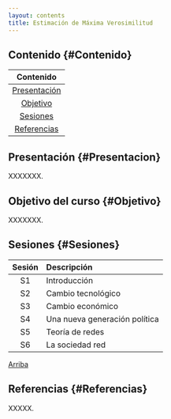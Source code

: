```yaml
---
layout: contents
title: Estimación de Máxima Verosimilitud
---
```


## Contenido {#Contenido}

| Contenido |
| :---: |
| [Presentación](#Presentacion) |
| [Objetivo](#Objetivo) |
| [Sesiones](#Sesiones) |
| [Referencias](#Referencias) |

## Presentación {#Presentacion}

XXXXXXX.

## Objetivo del curso {#Objetivo}

XXXXXXX.

## Sesiones {#Sesiones}

| Sesión       | Descripción  |
|:-------------:   | :-------------- |
| S1 | Introducción  |
| S2 | Cambio tecnológico |
| S3 | Cambio económico |
| S4 | Una nueva generación política |
| S5 | Teoría de redes |
| S6 | La sociedad red |

[Arriba](#Contenido)

## Referencias {#Referencias}

XXXXX.
